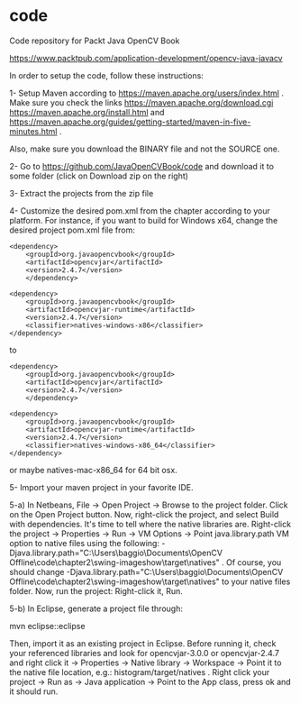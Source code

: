 code
====

Code repository for Packt Java OpenCV Book

https://www.packtpub.com/application-development/opencv-java-javacv

In order to setup the code, follow these instructions:

1- Setup Maven according to https://maven.apache.org/users/index.html . Make sure you check the links https://maven.apache.org/download.cgi https://maven.apache.org/install.html and https://maven.apache.org/guides/getting-started/maven-in-five-minutes.html .

Also, make sure you download the BINARY file and not the SOURCE one.

2- Go to https://github.com/JavaOpenCVBook/code and download it to some folder (click on Download zip on the right)


3- Extract the projects from the zip file

4- Customize the desired pom.xml from the chapter according to your platform. For instance, if you want to build for Windows x64, change the desired project pom.xml file from:

	<dependency>
		<groupId>org.javaopencvbook</groupId>
		<artifactId>opencvjar</artifactId>
		<version>2.4.7</version>    	     
    	</dependency>
	
	<dependency>
		<groupId>org.javaopencvbook</groupId>
		<artifactId>opencvjar-runtime</artifactId>
		<version>2.4.7</version>
		<classifier>natives-windows-x86</classifier>
	</dependency>

to

	<dependency>
		<groupId>org.javaopencvbook</groupId>
		<artifactId>opencvjar</artifactId>
		<version>2.4.7</version>    	     
    	</dependency>
	
	<dependency>
		<groupId>org.javaopencvbook</groupId>
		<artifactId>opencvjar-runtime</artifactId>
		<version>2.4.7</version>
		<classifier>natives-windows-x86_64</classifier>
	</dependency>
or maybe
natives-mac-x86_64 for 64 bit osx.

5- Import your maven project in your favorite IDE.

5-a) In Netbeans, File -> Open Project -> Browse to the project folder. Click on the Open Project button. Now, right-click the project, and select Build with dependencies. It's time to tell where the native libraries are. Right-click the project -> Properties -> Run ->  VM Options -> Point java.library.path VM option to native files using the following:
 -Djava.library.path="C:\Users\baggio\Documents\OpenCV Offline\code\chapter2\swing-imageshow\target\natives" . Of course, you should change   -Djava.library.path="C:\Users\baggio\Documents\OpenCV Offline\code\chapter2\swing-imageshow\target\natives" to your native files folder. Now, run the project: Right-click it, Run.

5-b) In Eclipse, generate a project file through:

mvn eclipse::eclipse

Then, import it as an existing project in Eclipse. Before running it, check your referenced libraries and look for opencvjar-3.0.0 or opencvjar-2.4.7 and right click it -> Properties -> Native library -> Workspace -> Point it to the native file location, e.g.: histogram/target/natives . Right click your project -> Run as -> Java application -> Point to the App class, press ok and it should run.
